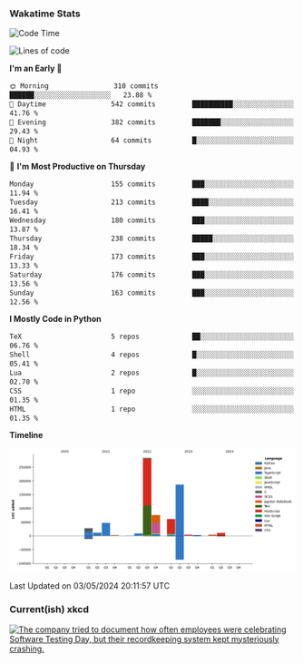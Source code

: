 ### Wakatime Stats
<!--START_SECTION:waka-->
![Code Time](http://img.shields.io/badge/Code%20Time-2%2C515%20hrs%2025%20mins-blue)

![Lines of code](https://img.shields.io/badge/From%20Hello%20World%20I%27ve%20Written-721.9%20thousand%20lines%20of%20code-blue)

**I'm an Early 🐤** 

```text
🌞 Morning                310 commits         ██████░░░░░░░░░░░░░░░░░░░   23.88 % 
🌆 Daytime                542 commits         ██████████░░░░░░░░░░░░░░░   41.76 % 
🌃 Evening                382 commits         ███████░░░░░░░░░░░░░░░░░░   29.43 % 
🌙 Night                  64 commits          █░░░░░░░░░░░░░░░░░░░░░░░░   04.93 % 
```
📅 **I'm Most Productive on Thursday** 

```text
Monday                   155 commits         ███░░░░░░░░░░░░░░░░░░░░░░   11.94 % 
Tuesday                  213 commits         ████░░░░░░░░░░░░░░░░░░░░░   16.41 % 
Wednesday                180 commits         ███░░░░░░░░░░░░░░░░░░░░░░   13.87 % 
Thursday                 238 commits         █████░░░░░░░░░░░░░░░░░░░░   18.34 % 
Friday                   173 commits         ███░░░░░░░░░░░░░░░░░░░░░░   13.33 % 
Saturday                 176 commits         ███░░░░░░░░░░░░░░░░░░░░░░   13.56 % 
Sunday                   163 commits         ███░░░░░░░░░░░░░░░░░░░░░░   12.56 % 
```


**I Mostly Code in Python** 

```text
TeX                      5 repos             ██░░░░░░░░░░░░░░░░░░░░░░░   06.76 % 
Shell                    4 repos             █░░░░░░░░░░░░░░░░░░░░░░░░   05.41 % 
Lua                      2 repos             █░░░░░░░░░░░░░░░░░░░░░░░░   02.70 % 
CSS                      1 repo              ░░░░░░░░░░░░░░░░░░░░░░░░░   01.35 % 
HTML                     1 repo              ░░░░░░░░░░░░░░░░░░░░░░░░░   01.35 % 
```



**Timeline**

![Lines of Code chart](https://raw.githubusercontent.com/joshuajeschek/joshuajeschek/main/assets/bar_graph.png)


 Last Updated on 03/05/2024 20:11:57 UTC
<!--END_SECTION:waka-->

### Current(ish) xkcd
<a id="xkcd-a" title="The company tried to document how often employees were celebrating Software Testing Day, but their recordkeeping system kept mysteriously crashing." href="https://www.xkcd.com" target="_blank">
        <img align="center" id="xkcd-img" src="https://imgs.xkcd.com/comics/software_testing_day.png" alt="The company tried to document how often employees were celebrating Software Testing Day, but their recordkeeping system kept mysteriously crashing." height=300 />
</a>
